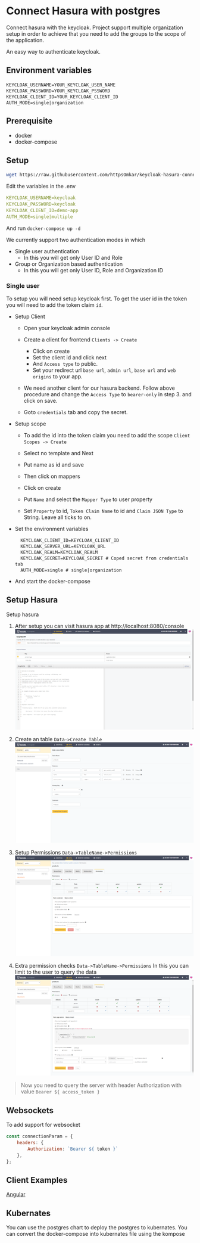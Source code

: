 # Connect Hasura with postgres
Connect hasura with the keycloak. Project support multiple organization setup in order to achieve that you need to add the groups to the scope of the application.

An easy way to authenticate keycloak.

## Environment variables
```dotenv
KEYCLOAK_USERNAME=YOUR_KEYCLOAK_USER_NAME
KEYCLOAK_PASSWORD=YOUR_KEYCLOAK_PSSWORD
KEYCLOAK_CLIENT_ID=YOUR_KEYCLOAK_CLIENT_ID
AUTH_MODE=single|organization
```

## Prerequisite
* docker
* docker-compose

## Setup

```bash
wget https://raw.githubusercontent.com/httpsOmkar/keycloak-hasura-connector/master/install-manifests/docker-compose.yml
```

Edit the variables in the .env
```yml
KEYCLOAK_USERNAME=keycloak
KEYCLOAK_PASSWORD=keycloak
KEYCLOAK_CLIENT_ID=demo-app
AUTH_MODE=single|multiple
```

And run
`docker-compose up -d`

We currently support two authentication modes in which
* Single user authentication
    * In this you will get only User ID and Role 
* Group or Organization based authentication
    * In this you will get only User ID, Role and Organization ID  

### Single user
To setup you will need setup keycloak first. To get the user id in the token you will need to add the token claim `id`.

* Setup Client

    * Open your keycloak admin console
    
    * Create a client for frontend `Clients -> Create`
    
        * Click on create
        * Set the client id and click next
        * And `Access type` to public.
        * Set your redirect url `base url`, `admin url`, `base url` and `web origins` to your app.
    
    * We need another client for our hasura backend. Follow above procedure and change the `Access Type` to `bearer-only` in step 3. and click on save.
    
    * Goto `credentials` tab and copy the secret.
    
* Setup scope
    
    * To add the id into the token claim you need to add the scope `Client Scopes -> Create`
    
    * Select no template and Next
    
    * Put name as id and save
    
    * Then click on mappers
    
    * Click on create
    
    * Put `Name` and select the `Mapper Type` to user property
    
    * Set `Property` to id, `Token Claim Name` to id and `Claim JSON Type` to String. Leave all ticks to on.
    
* Set the environment variables  
    ```dotenv
      KEYCLOAK_CLIENT_ID=KEYCLOAK_CLIENT_ID
      KEYCLOAK_SERVER_URL=KEYCLOAK_URL
      KEYCLOAK_REALM=KEYCLOAK_REALM
      KEYCLOAK_SECRET=KEYCLOAK_SECRET # Coped secret from credentials tab
      AUTH_MODE=single # single|organization
    ```
* And start the docker-compose

## Setup Hasura
Setup hasura

1) After setup you can visit hasura app at http://localhost:8080/console
![Alt text](screenshots/hasura-dashboard.png?raw=true "Title")

2) Create an table
`Data->Create Table`
![Alt text](screenshots/hasura-setup.png?raw=true "Title")

3) Setup Permissions
`Data->TableName->Permissions`
![Alt text](screenshots/hasura-permission.png?raw=true "Title")

4) Extra permission checks
`Data->TableName->Permissions`
In this you can limit to the user to query the data
![Alt text](screenshots/extra-permission.png?raw=true "Title")

> Now you need to query the server with header Authorization with value `Bearer ${ access_token }`

## Websockets
To add support for websocket

```js
const connectionParam = {
    headers: {
        Authorization: `Bearer ${ token }`
    },
};
```

## Client Examples

[Angular](examples/hasura-connector-angular)

## Kubernates

You can use the postgres chart to deploy the postgres to kubernates. You can convert the docker-compose into kubernates file using the kompose
